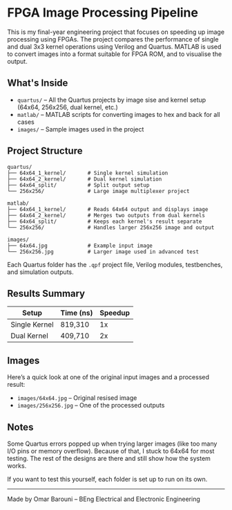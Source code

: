# FPGA Image Processing Pipeline

This is my final-year engineering project that focuses on speeding up image processing using FPGAs. The project compares the performance of single and dual 3x3 kernel operations using Verilog and Quartus. MATLAB is used to convert images into a format suitable for FPGA ROM, and to visualise the output.

## What's Inside

- `quartus/` – All the Quartus projects by image sise and kernel setup (64x64, 256x256, dual kernel, etc.)
- `matlab/` – MATLAB scripts for converting images to hex and back for all cases
- `images/` – Sample images used in the project
  
## Project Structure

```text
quartus/
├── 64x64_1_kernel/       # Single kernel simulation
├── 64x64_2_kernel/       # Dual kernel simulation
├── 64x64_split/          # Split output setup
└── 256x256/              # Large image multiplexer project

matlab/
├── 64x64_1_kernel/       # Reads 64x64 output and displays image
├── 64x64_2_kernel/       # Merges two outputs from dual kernels
├── 64x64_split/          # Keeps each kernel's result separate
└── 256x256/              # Handles larger 256x256 image and output

images/
├── 64x64.jpg             # Example input image 
└── 256x256.jpg           # Larger image used in advanced test
```

Each Quartus folder has the `.qpf` project file, Verilog modules, testbenches, and simulation outputs.

## Results Summary

| Setup         | Time (ns) | Speedup |
|---------------|-----------|---------|
| Single Kernel | 819,310   | 1x      |
| Dual Kernel   | 409,710   | 2x      |

## Images

Here’s a quick look at one of the original input images and a processed result:

- `images/64x64.jpg` – Original resised image
- `images/256x256.jpg` – One of the processed outputs

## Notes

Some Quartus errors popped up when trying larger images (like too many I/O pins or memory overflow). Because of that, I stuck to 64x64 for most testing. The rest of the designs are there and still show how the system works.

If you want to test this yourself, each folder is set up to run on its own.

---

Made by Omar Barouni – BEng Electrical and Electronic Engineering
